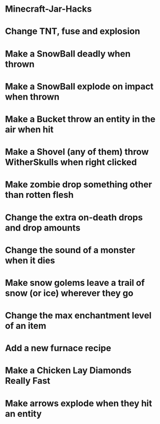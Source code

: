 # Minecraft-Jar-Hacks
# Change TNT, fuse and explosion
# Make a SnowBall deadly when thrown
# Make a SnowBall explode on impact when thrown
# Make a Bucket throw an entity in the air when hit
# Make a Shovel (any of them) throw WitherSkulls when right clicked
# Make zombie drop something other than rotten flesh
# Change the extra on-death drops and drop amounts
# Change the sound of a monster when it dies
# Make snow golems leave a trail of snow (or ice) wherever they go
# Change the max enchantment level of an item
# Add a new furnace recipe
# Make a Chicken Lay Diamonds Really Fast
# Make arrows explode when they hit an entity
